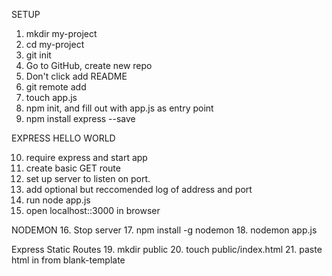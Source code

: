 SETUP

1. mkdir my-project
2. cd my-project
3. git init
4. Go to GitHub, create new repo
5. Don't click add README
6. git remote add
7.  touch app.js
8. npm init, and fill out with app.js as entry point
9. npm install express --save

EXPRESS HELLO WORLD

10. require express and start app 
11. create basic GET route
12. set up server to listen on port. 
13. add optional but reccomended log of address and port
14. run node app.js 
15. open localhost::3000 in browser

NODEMON
16. Stop server
17. npm install -g nodemon
18. nodemon app.js

Express Static Routes
19. mkdir public
20. touch public/index.html
21. paste html in from blank-template


